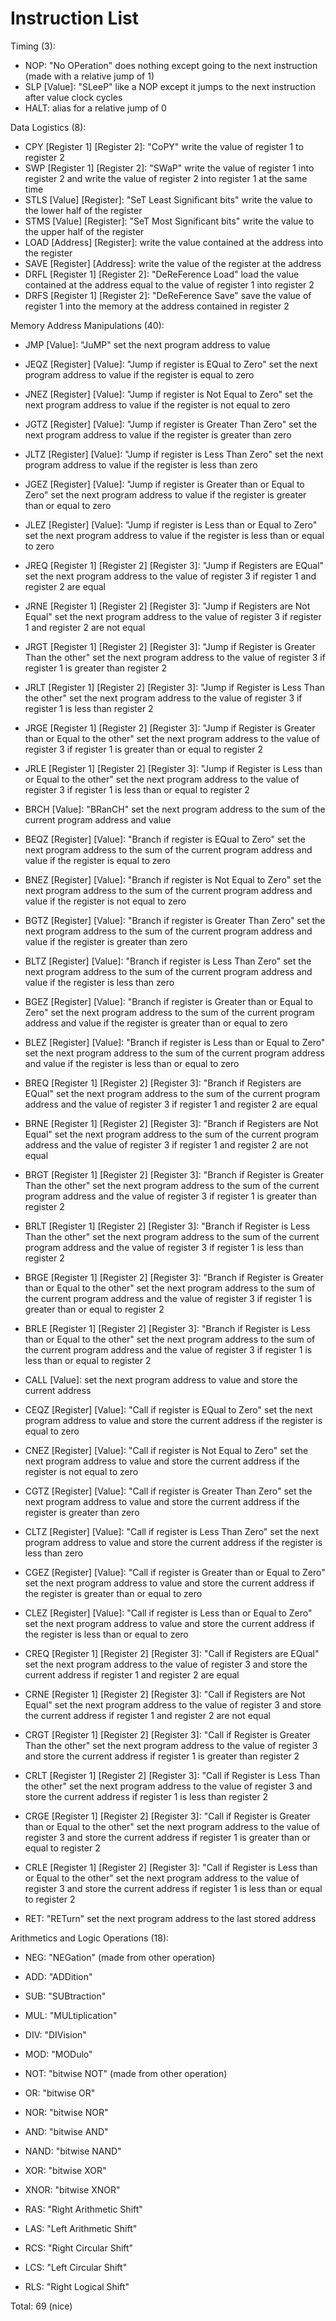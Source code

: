 # Instruction List

Timing (3):
- NOP: "No OPeration" does nothing except going to the next instruction (made with a relative jump of 1)
- SLP [Value]: "SLeeP" like a NOP except it jumps to the next instruction after value clock cycles
- HALT: alias for a relative jump of 0

Data Logistics (8):
- CPY [Register 1] [Register 2]: "CoPY" write the value of register 1 to register 2
- SWP [Register 1] [Register 2]: "SWaP" write the value of register 1 into register 2 and write the value of register 2 into register 1 at the same time
- STLS [Value] [Register]: "SeT Least Significant bits" write the value to the lower half of the register
- STMS [Value] [Register]: "SeT Most Significant bits" write the value to the upper half of the register
- LOAD [Address] [Register]: write the value contained at the address into the register
- SAVE [Register] [Address]: write the value of the register at the address
- DRFL [Register 1] [Register 2]: "DeReFerence Load" load the value contained at the address equal to the value of register 1 into register 2
- DRFS [Register 1] [Register 2]: "DeReFerence Save" save the value of register 1 into the memory at the address contained in register 2

Memory Address Manipulations (40):
- JMP [Value]: "JuMP" set the next program address to value
- JEQZ [Register] [Value]: "Jump if register is EQual to Zero" set the next program address to value if the register is equal to zero
- JNEZ [Register] [Value]: "Jump if register is Not Equal to Zero" set the next program address to value if the register is not equal to zero
- JGTZ [Register] [Value]: "Jump if register is Greater Than Zero" set the next program address to value if the register is greater than zero
- JLTZ [Register] [Value]: "Jump if register is Less Than Zero" set the next program address to value if the register is less than zero
- JGEZ [Register] [Value]: "Jump if register is Greater than or Equal to Zero" set the next program address to value if the register is greater than or equal to zero
- JLEZ [Register] [Value]: "Jump if register is Less than or Equal to Zero" set the next program address to value if the register is less than or equal to zero
- JREQ [Register 1] [Register 2] [Register 3]: "Jump if Registers are EQual" set the next program address to the value of register 3 if register 1 and register 2 are equal
- JRNE [Register 1] [Register 2] [Register 3]: "Jump if Registers are Not Equal" set the next program address to the value of register 3 if register 1 and register 2 are not equal
- JRGT [Register 1] [Register 2] [Register 3]: "Jump if Register is Greater Than the other" set the next program address to the value of register 3 if register 1 is greater than register 2
- JRLT [Register 1] [Register 2] [Register 3]: "Jump if Register is Less Than the other" set the next program address to the value of register 3 if register 1 is less than register 2
- JRGE [Register 1] [Register 2] [Register 3]: "Jump if Register is Greater than or Equal to the other" set the next program address to the value of register 3 if register 1 is greater than or equal to register 2
- JRLE [Register 1] [Register 2] [Register 3]: "Jump if Register is Less than or Equal to the other" set the next program address to the value of register 3 if register 1 is less than or equal to register 2

- BRCH [Value]: "BRanCH" set the next program address to the sum of the current program address and value
- BEQZ [Register] [Value]: "Branch if register is EQual to Zero" set the next program address to the sum of the current program address and value if the register is equal to zero
- BNEZ [Register] [Value]: "Branch if register is Not Equal to Zero" set the next program address to the sum of the current program address and value if the register is not equal to zero
- BGTZ [Register] [Value]: "Branch if register is Greater Than Zero" set the next program address to the sum of the current program address and value if the register is greater than zero
- BLTZ [Register] [Value]: "Branch if register is Less Than Zero" set the next program address to the sum of the current program address and value if the register is less than zero
- BGEZ [Register] [Value]: "Branch if register is Greater than or Equal to Zero" set the next program address to the sum of the current program address and value if the register is greater than or equal to zero
- BLEZ [Register] [Value]: "Branch if register is Less than or Equal to Zero" set the next program address to the sum of the current program address and value if the register is less than or equal to zero
- BREQ [Register 1] [Register 2] [Register 3]: "Branch if Registers are EQual" set the next program address to the sum of the current program address and the value of register 3 if register 1 and register 2 are equal
- BRNE [Register 1] [Register 2] [Register 3]: "Branch if Registers are Not Equal" set the next program address to the sum of the current program address and the value of register 3 if register 1 and register 2 are not equal
- BRGT [Register 1] [Register 2] [Register 3]: "Branch if Register is Greater Than the other" set the next program address to the sum of the current program address and the value of register 3 if register 1 is greater than register 2
- BRLT [Register 1] [Register 2] [Register 3]: "Branch if Register is Less Than the other" set the next program address to the sum of the current program address and the value of register 3 if register 1 is less than register 2
- BRGE [Register 1] [Register 2] [Register 3]: "Branch if Register is Greater than or Equal to the other" set the next program address to the sum of the current program address and the value of register 3 if register 1 is greater than or equal to register 2
- BRLE [Register 1] [Register 2] [Register 3]: "Branch if Register is Less than or Equal to the other" set the next program address to the sum of the current program address and the value of register 3 if register 1 is less than or equal to register 2

- CALL [Value]: set the next program address to value and store the current address
- CEQZ [Register] [Value]: "Call if register is EQual to Zero" set the next program address to value and store the current address if the register is equal to zero
- CNEZ [Register] [Value]: "Call if register is Not Equal to Zero" set the next program address to value and store the current address if the register is not equal to zero
- CGTZ [Register] [Value]: "Call if register is Greater Than Zero" set the next program address to value and store the current address if the register is greater than zero
- CLTZ [Register] [Value]: "Call if register is Less Than Zero" set the next program address to value and store the current address if the register is less than zero
- CGEZ [Register] [Value]: "Call if register is Greater than or Equal to Zero" set the next program address to value and store the current address if the register is greater than or equal to zero
- CLEZ [Register] [Value]: "Call if register is Less than or Equal to Zero" set the next program address to value and store the current address if the register is less than or equal to zero
- CREQ [Register 1] [Register 2] [Register 3]: "Call if Registers are EQual" set the next program address to the value of register 3 and store the current address if register 1 and register 2 are equal
- CRNE [Register 1] [Register 2] [Register 3]: "Call if Registers are Not Equal" set the next program address to the value of register 3 and store the current address if register 1 and register 2 are not equal
- CRGT [Register 1] [Register 2] [Register 3]: "Call if Register is Greater Than the other" set the next program address to the value of register 3 and store the current address if register 1 is greater than register 2
- CRLT [Register 1] [Register 2] [Register 3]: "Call if Register is Less Than the other" set the next program address to the value of register 3 and store the current address if register 1 is less than register 2
- CRGE [Register 1] [Register 2] [Register 3]: "Call if Register is Greater than or Equal to the other" set the next program address to the value of register 3 and store the current address if register 1 is greater than or equal to register 2
- CRLE [Register 1] [Register 2] [Register 3]: "Call if Register is Less than or Equal to the other" set the next program address to the value of register 3 and store the current address if register 1 is less than or equal to register 2
- RET: "RETurn" set the next program address to the last stored address

Arithmetics and Logic Operations (18):
- NEG: "NEGation" (made from other operation)
- ADD: "ADDition"
- SUB: "SUBtraction"
- MUL: "MULtiplication"
- DIV: "DIVision"
- MOD: "MODulo"

- NOT: "bitwise NOT" (made from other operation)
- OR: "bitwise OR"
- NOR: "bitwise NOR"
- AND: "bitwise AND"
- NAND: "bitwise NAND"
- XOR: "bitwise XOR"
- XNOR: "bitwise XNOR"

- RAS: "Right Arithmetic Shift"
- LAS: "Left Arithmetic Shift"
- RCS: "Right Circular Shift"
- LCS: "Left Circular Shift"
- RLS: "Right Logical Shift"

Total: 69 (nice)
